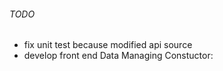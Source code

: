 ###### TODO
- fix unit test because modified api source
- develop front end Data Managing Constuctor: